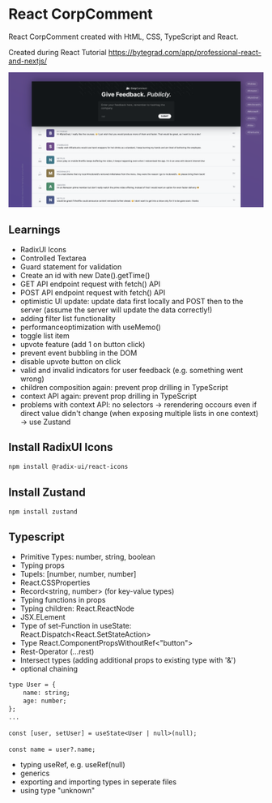 # React CorpComment

React CorpComment created with HtML, CSS, TypeScript and React.

Created during React Tutorial
https://bytegrad.com/app/professional-react-and-nextjs/

![Screenshot](screenshot.png)

## Learnings

- RadixUI Icons
- Controlled Textarea
- Guard statement for validation
- Create an id with new Date().getTime()
- GET API endpoint request with fetch() API
- POST API endpoint request with fetch() API
- optimistic UI update: update data first locally and POST then to the server (assume the server will update the data correctly!)
- adding filter list functionality
- performanceoptimization with useMemo()
- toggle list item
- upvote feature (add 1 on button click)
- prevent event bubbling in the DOM
- disable upvote button on click
- valid and invalid indicators for user feedback (e.g. something went wrong)
- children composition again: prevent prop drilling in TypeScript
- context API again: prevent prop drilling in TypeScript
- problems with context API: no selectors -> rerendering occours even if direct value didn't change (when exposing multiple lists in one context) -> use Zustand

## Install RadixUI Icons

```bash
npm install @radix-ui/react-icons
```

## Install Zustand

```bash
npm install zustand
```

## Typescript

- Primitive Types: number, string, boolean
- Typing props
- Tupels: [number, number, number]
- React.CSSProperties
- Record<string, number> (for key-value types)
- Typing functions in props
- Typing children: React.ReactNode
- JSX.ELement
- Type of set-Function in useState: React.Dispatch<React.SetStateAction<number>>
- Type React.ComponentPropsWithoutRef<"button">
- Rest-Operator (...rest)
- Intersect types (adding additional props to existing type with '&')
- optional chaining

```JS
type User = {
	name: string;
	age: number;
};
...

const [user, setUser] = useState<User | null>(null);

const name = user?.name;
```

- typing useRef, e.g. useRef<HTMLButtonElement>(null)
- generics
- exporting and importing types in seperate files
- using type "unknown"
